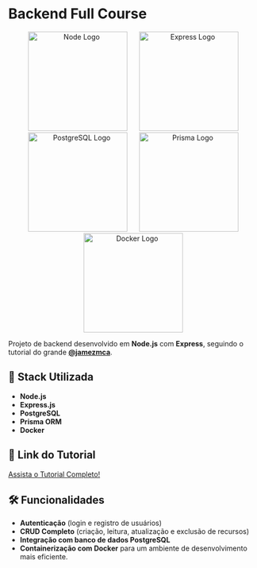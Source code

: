 # Backend Full Course

<p align="center">
  <img src="https://cdn.freebiesupply.com/logos/large/2x/nodejs-1-logo-png-transparent.png" alt="Node Logo" width="200" style="display:inline-block;margin:0 10px;" />
  <img src="https://upload.wikimedia.org/wikipedia/commons/6/64/Expressjs.png" alt="Express Logo" width="200" style="display:inline-block;margin:0 10px;" />
  <img src="https://cdn.iconscout.com/icon/free/png-256/free-postgresql-11-1175122.png" alt="PostgreSQL Logo" width="200" style="display:inline-block;margin:0 10px;" />
  <img src="https://avatars.githubusercontent.com/u/17219288?s=280&v=4" alt="Prisma Logo" width="200" style="display:inline-block;margin:0 10px;" />
  <img src="https://www.docker.com/wp-content/uploads/2022/03/Moby-logo.png" alt="Docker Logo" width="200" style="display:inline-block;margin:0 10px;" />
</p>

Projeto de backend desenvolvido em **Node.js** com **Express**, seguindo o tutorial do grande **[@jamezmca](https://github.com/jamezmca)**.

## 🚀 Stack Utilizada
- **Node.js**
- **Express.js**
- **PostgreSQL**
- **Prisma ORM**
- **Docker**

## 🎥 Link do Tutorial
[Assista o Tutorial Completo!](https://www.youtube.com/watch?v=9BD9eK9VqXA&t=13908s)

## 🛠️ Funcionalidades
- **Autenticação** (login e registro de usuários)
- **CRUD Completo** (criação, leitura, atualização e exclusão de recursos)
- **Integração com banco de dados PostgreSQL**
- **Containerização com Docker** para um ambiente de desenvolvimento mais eficiente.
